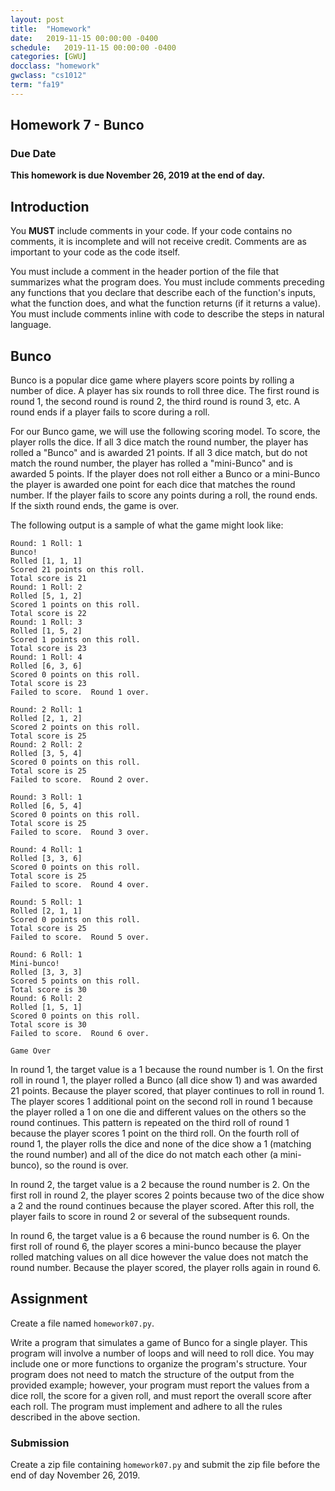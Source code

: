 ```yaml
---
layout: post
title:  "Homework"
date:   2019-11-15 00:00:00 -0400
schedule:   2019-11-15 00:00:00 -0400
categories: [GWU]
docclass: "homework"
gwclass: "cs1012"
term: "fa19"
---
```

<head>
  <link href="/css/syntax.css" rel="stylesheet">
</head>

## Homework 7 - Bunco

### Due Date
**This homework is due November 26, 2019 at the end of day.**

## Introduction
You **MUST** include comments in your code.  If your code contains no comments, it is incomplete and will not receive credit.  Comments are as important to your code as the code itself.

You must include a comment in the header portion of the file that summarizes what the program does.  You must include comments preceding any functions that you declare that describe each of the function's inputs, what the function does, and what the function returns (if it returns a value).  You must include comments inline with code to describe the steps in natural language.

## Bunco

Bunco is a popular dice game where players score points by rolling a number of dice.  A player has six rounds to roll three dice.  The first round is round 1, the second round is round 2, the third round is round 3, etc.  A round ends if a player fails to score during a roll.  

For our Bunco game, we will use the following scoring model.  To score, the player rolls the dice.  If all 3 dice match the round number, the player has rolled a "Bunco" and is awarded 21 points.  If all 3 dice match, but do not match the round number, the player has rolled a "mini-Bunco" and is awarded 5 points.  If the player does not roll either a Bunco or a mini-Bunco the player is awarded one point for each dice that matches the round number.  If the player fails to score any points during a roll, the round ends.  If the sixth round ends, the game is over.

The following output is a sample of what the game might look like:
```
Round: 1 Roll: 1
Bunco!
Rolled [1, 1, 1]
Scored 21 points on this roll.
Total score is 21
Round: 1 Roll: 2
Rolled [5, 1, 2]
Scored 1 points on this roll.
Total score is 22
Round: 1 Roll: 3
Rolled [1, 5, 2]
Scored 1 points on this roll.
Total score is 23
Round: 1 Roll: 4
Rolled [6, 3, 6]
Scored 0 points on this roll.
Total score is 23
Failed to score.  Round 1 over.

Round: 2 Roll: 1
Rolled [2, 1, 2]
Scored 2 points on this roll.
Total score is 25
Round: 2 Roll: 2
Rolled [3, 5, 4]
Scored 0 points on this roll.
Total score is 25
Failed to score.  Round 2 over.

Round: 3 Roll: 1
Rolled [6, 5, 4]
Scored 0 points on this roll.
Total score is 25
Failed to score.  Round 3 over.

Round: 4 Roll: 1
Rolled [3, 3, 6]
Scored 0 points on this roll.
Total score is 25
Failed to score.  Round 4 over.

Round: 5 Roll: 1
Rolled [2, 1, 1]
Scored 0 points on this roll.
Total score is 25
Failed to score.  Round 5 over.

Round: 6 Roll: 1
Mini-bunco!
Rolled [3, 3, 3]
Scored 5 points on this roll.
Total score is 30
Round: 6 Roll: 2
Rolled [1, 5, 1]
Scored 0 points on this roll.
Total score is 30
Failed to score.  Round 6 over.

Game Over
```
In round 1, the target value is a 1 because the round number is 1.  On the first roll in round 1, the player rolled a Bunco (all dice show 1) and was awarded 21 points.  Because the player scored, that player continues to roll in round 1.  The player scores 1 additional point on the second roll in round 1 because the player rolled a 1 on one die and different values on the others so the round continues.  This pattern is repeated on the third roll of round 1 because the player scores 1 point on the third roll.  On the fourth roll of round 1, the player rolls the dice and none of the dice show a 1 (matching the round number) and all of the dice do not match each other (a mini-bunco), so the round is over.

In round 2, the target value is a 2 because the round number is 2.  On the first roll in round 2, the player scores 2 points because two of the dice show a 2 and the round continues because the player scored.  After this roll, the player fails to score in round 2 or several of the subsequent rounds.

In round 6, the target value is a 6 because the round number is 6.  On the first roll of round 6, the player scores a mini-bunco because the player rolled matching values on all dice however the value does not match the round number.  Because the player scored, the player rolls again in round 6.

## Assignment

Create a file named ```homework07.py```.

Write a program that simulates a game of Bunco for a single player.  This program will involve a number of loops and will need to roll dice.  You may include one or more functions to organize the program's structure.  Your program does not need to match the structure of the output from the provided example; however, your program must report the values from a dice roll, the score for a given roll, and must report the overall score after each roll.  The program must implement and adhere to all the rules described in the above section.   

### Submission

Create a zip file containing ```homework07.py``` and submit the zip file before the end of day November 26, 2019.  
